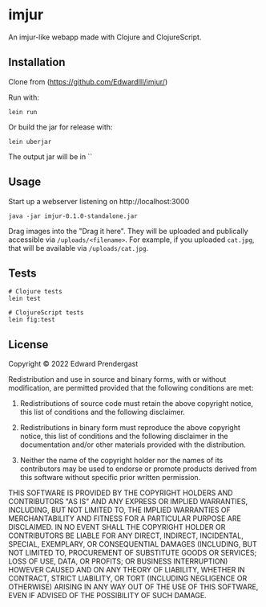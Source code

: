 # imjur

An imjur-like webapp made with Clojure and ClojureScript.

## Installation

Clone from (https://github.com/EdwardIII/imjur/)

Run with:

    lein run

Or build the jar for release with:

    lein uberjar

The output jar will be in ``

## Usage

Start up a webserver listening on http://localhost:3000

    java -jar imjur-0.1.0-standalone.jar

Drag images into the "Drag it here". They will be uploaded and
publically accessible via `/uploads/<filename>`. For example,
if you uploaded `cat.jpg`, that will be available via `/uploads/cat.jpg`.

## Tests

    # Clojure tests
    lein test

    # ClojureScript tests
    lein fig:test


## License

Copyright © 2022 Edward Prendergast

Redistribution and use in source and binary forms, with or without modification, are permitted provided that the following conditions are met:

1. Redistributions of source code must retain the above copyright notice, this list of conditions and the following disclaimer.

2. Redistributions in binary form must reproduce the above copyright notice, this list of conditions and the following disclaimer in the documentation and/or other materials provided with the distribution.

3. Neither the name of the copyright holder nor the names of its contributors may be used to endorse or promote products derived from this software without specific prior written permission.

THIS SOFTWARE IS PROVIDED BY THE COPYRIGHT HOLDERS AND CONTRIBUTORS "AS IS" AND ANY EXPRESS OR IMPLIED WARRANTIES, INCLUDING, BUT NOT LIMITED TO, THE IMPLIED WARRANTIES OF MERCHANTABILITY AND FITNESS FOR A PARTICULAR PURPOSE ARE DISCLAIMED. IN NO EVENT SHALL THE COPYRIGHT HOLDER OR CONTRIBUTORS BE LIABLE FOR ANY DIRECT, INDIRECT, INCIDENTAL, SPECIAL, EXEMPLARY, OR CONSEQUENTIAL DAMAGES (INCLUDING, BUT NOT LIMITED TO, PROCUREMENT OF SUBSTITUTE GOODS OR SERVICES; LOSS OF USE, DATA, OR PROFITS; OR BUSINESS INTERRUPTION) HOWEVER CAUSED AND ON ANY THEORY OF LIABILITY, WHETHER IN CONTRACT, STRICT LIABILITY, OR TORT (INCLUDING NEGLIGENCE OR OTHERWISE) ARISING IN ANY WAY OUT OF THE USE OF THIS SOFTWARE, EVEN IF ADVISED OF THE POSSIBILITY OF SUCH DAMAGE.
